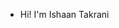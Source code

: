 
- Hi! I'm Ishaan Takrani

<!---
IshaanTakrani/IshaanTakrani is a ✨ special ✨ repository because its `README.md` (this file) appears on your GitHub profile.
You can click the Preview link to take a look at your changes.
--->
